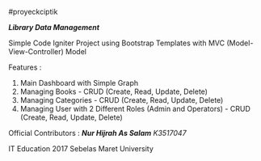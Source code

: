 #proyeckciptik

***Library Data Management***

Simple Code Igniter Project using Bootstrap Templates
with MVC (Model-View-Controller) Model 

Features :
1. Main Dashboard with Simple Graph
2. Managing Books - CRUD (Create, Read, Update, Delete)
3. Managing Categories - CRUD (Create, Read, Update, Delete)
4. Managing User with 2 Different Roles (Admin and Operators) - CRUD (Create, Read, Update, Delete)

Official Contributors :
***Nur Hijrah As Salam*** 
_K3517047_

IT Education 2017
Sebelas Maret University
